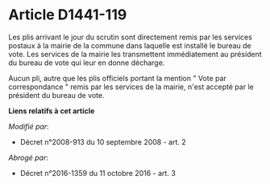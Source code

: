# Article D1441-119

Les plis arrivant le jour du scrutin sont directement remis par les services postaux à la mairie de la commune dans laquelle
est installé le bureau de vote. Les services de la mairie les transmettent immédiatement au président du bureau de vote qui
leur en donne décharge. 

Aucun pli, autre que les plis officiels portant la mention " Vote par correspondance " remis par les services de la mairie,
n'est accepté par le président du bureau de vote.

**Liens relatifs à cet article**

_Modifié par_:

  - Décret n°2008-913 du 10 septembre 2008 - art. 2

_Abrogé par_:

  - Décret n°2016-1359 du 11 octobre 2016 - art. 3
